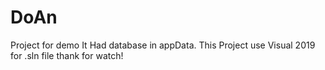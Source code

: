 # DoAn
Project for demo
It Had database in appData.
This Project use Visual 2019 for .sln file
thank for watch!
